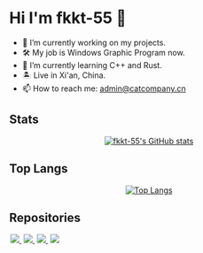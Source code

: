 # Hi I'm fkkt-55 👋

- 🔭 I’m currently working on my projects.
- 🛠️ My job is Windows Graphic Program now.
- 🌱 I’m currently learning C++ and Rust.
- 🏝️ Live in Xi'an, China.
- 📫 How to reach me: <admin@catcompany.cn>

## Stats

<div align=center>

[![fkkt-55's GitHub stats](https://github-readme-stats.vercel.app/api?username=fkkt-55&show_icons=true&theme=transparent)](https://github-readme-stats.vercel.app/api?username=fkkt-55&show_icons=true&theme=transparent)

</div>

## Top Langs

<div align=center>

[![Top Langs](https://github-readme-stats.vercel.app/api/top-langs/?username=fkkt-55&theme=transparent&hide=javascript,html)](https://github-readme-stats.vercel.app/api?username=fkkt-55)

</div>

## Repositories

<a href="https://github.com/fkkt-55/Chat_For_Android" style="margin:2px">
  <img src="https://github-readme-stats.vercel.app/api/pin/?username=fkkt-55&repo=Chat_For_Android&show_owner=false&theme=transparent" />
</a>

<a href="https://github.com/fkkt-55/silk" style="margin:2px">
  <img src="https://github-readme-stats.vercel.app/api/pin/?username=fkkt-55&repo=silk&show_owner=false&theme=transparent" />
</a>

<a href="https://github.com/fkkt-55/ResizePicture" style="margin:2px">
  <img src="https://github-readme-stats.vercel.app/api/pin/?username=fkkt-55&repo=ResizePicture&show_owner=false&theme=transparent" />
</a>

<a href="https://github.com/fkkt-55/qmc_decoder_android" style="margin:2px">
  <img src="https://github-readme-stats.vercel.app/api/pin/?username=fkkt-55&repo=qmc_decoder_android&show_owner=false&theme=transparent" />
</a>
